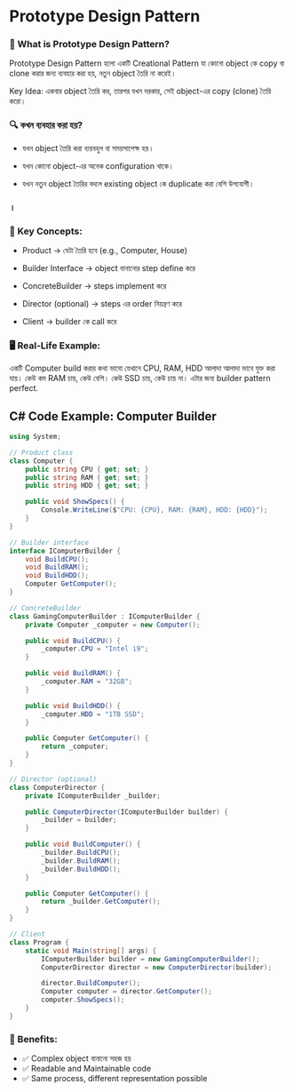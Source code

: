 # Prototype Design Pattern

### 🧠 What is Prototype Design Pattern?

Prototype Design Pattern হলো একটি Creational Pattern যা কোনো object কে copy বা clone করার জন্য ব্যবহার করা হয়, নতুন object তৈরি না করেই।

Key Idea:
একবার object তৈরি কর, তারপর যখন দরকার, সেই object-এর copy (clone) তৈরি করো।

### 🔍 কখন ব্যবহার করা হয়?

- যখন object তৈরি করা ব্যয়বহুল বা সময়সাপেক্ষ হয়।

- যখন কোনো object-এর অনেক configuration থাকে।

- যখন নতুন object তৈরির বদলে existing object কে duplicate করা বেশি উপযোগী।

### ।

### 🧰 Key Concepts:

- Product → যেটা তৈরি হবে (e.g., Computer, House)

- Builder Interface → object বানানোর step define করে

- ConcreteBuilder → steps implement করে

- Director (optional) → steps এর order নিয়ন্ত্রণ করে

- Client → builder কে call করে

### 🖥️ Real-Life Example:

একটি Computer build করার কথা ভাবো যেখানে CPU, RAM, HDD আলাদা আলাদা ভাবে যুক্ত করা যায়। কেউ কম RAM চায়, কেউ বেশি। কেউ SSD চায়, কেউ চায় না। এটার জন্য builder pattern perfect.

## C# Code Example: Computer Builder

```cs
using System;

// Product class
class Computer {
    public string CPU { get; set; }
    public string RAM { get; set; }
    public string HDD { get; set; }

    public void ShowSpecs() {
        Console.WriteLine($"CPU: {CPU}, RAM: {RAM}, HDD: {HDD}");
    }
}

// Builder interface
interface IComputerBuilder {
    void BuildCPU();
    void BuildRAM();
    void BuildHDD();
    Computer GetComputer();
}

// ConcreteBuilder
class GamingComputerBuilder : IComputerBuilder {
    private Computer _computer = new Computer();

    public void BuildCPU() {
        _computer.CPU = "Intel i9";
    }

    public void BuildRAM() {
        _computer.RAM = "32GB";
    }

    public void BuildHDD() {
        _computer.HDD = "1TB SSD";
    }

    public Computer GetComputer() {
        return _computer;
    }
}

// Director (optional)
class ComputerDirector {
    private IComputerBuilder _builder;

    public ComputerDirector(IComputerBuilder builder) {
        _builder = builder;
    }

    public void BuildComputer() {
        _builder.BuildCPU();
        _builder.BuildRAM();
        _builder.BuildHDD();
    }

    public Computer GetComputer() {
        return _builder.GetComputer();
    }
}

// Client
class Program {
    static void Main(string[] args) {
        IComputerBuilder builder = new GamingComputerBuilder();
        ComputerDirector director = new ComputerDirector(builder);

        director.BuildComputer();
        Computer computer = director.GetComputer();
        computer.ShowSpecs();
    }
}


```

### 🧠 Benefits:

- ✅ Complex object বানানো সহজ হয়
- ✅ Readable and Maintainable code
- ✅ Same process, different representation possible
